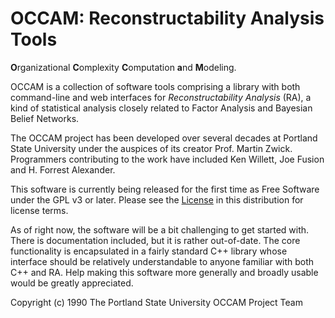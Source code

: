 # OCCAM: Reconstructability Analysis Tools
**O**rganizational **C**omplexity **C**omputation **a**nd **M**odeling.

OCCAM is a collection of software tools comprising a library with both command-line and web interfaces for *Reconstructability Analysis* (RA), a kind of statistical analysis closely related to Factor Analysis and Bayesian Belief Networks.

The OCCAM project has been developed over several decades at Portland State University under the auspices of its creator Prof. Martin Zwick. Programmers contributing to the work have included Ken Willett, Joe Fusion and H. Forrest Alexander.

This software is currently being released for the first time as Free Software under the GPL v3 or later. Please see the [License](/license) in this distribution for license terms.

As of right now, the software will be a bit challenging to get started with. There is documentation included, but it is rather out-of-date. The core functionality is encapsulated in a fairly standard C++ library whose interface should be relatively understandable to anyone familiar with both C++ and RA. Help making this software more generally and broadly usable would be greatly appreciated.

Copyright (c) 1990 The Portland State University OCCAM Project Team
